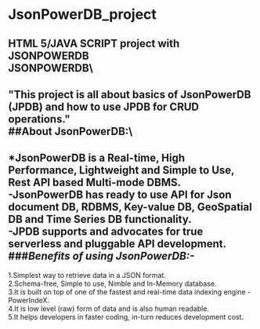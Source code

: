 # JsonPowerDB_project
HTML 5/JAVA SCRIPT project with JSONPOWERDB\
JSONPOWERDB\
------------
**"This project is all about basics of JsonPowerDB (JPDB) and how to use JPDB for CRUD operations."**<br/>
##About JsonPowerDB:\
-----------------------
*JsonPowerDB is a Real-time, High Performance, Lightweight and Simple to Use, Rest API based Multi-mode DBMS.<br/>
-JsonPowerDB has ready to use API for Json document DB, RDBMS, Key-value DB, GeoSpatial DB and Time Series DB functionality.<br/>
-JPDB supports and advocates for true serverless and pluggable API development.<br/>
###*Benefits of using JsonPowerDB:-*<br/>
-----------------------------------------
1.Simplest way to retrieve data in a JSON format.<br/>
2.Schema-free, Simple to use, Nimble and In-Memory database.<br/>
3.It is built on top of one of the fastest and real-time data indexing engine - PowerIndeX.<br/>
4.It is low level (raw) form of data and is also human readable.<br/>
5.It helps developers in faster coding, in-turn reduces development cost.<br/>
